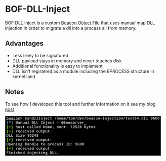 # BOF-DLL-Inject
BOF DLL Inject is a custom [Beacon Object File](https://www.cobaltstrike.com/help-beacon-object-files) that uses manual map 
DLL injection in order to migrate a dll into a process all from memory. 

## Advantages
- Less likely to be signatured
- DLL payload stays in memory and never touches disk
- Additional functionality is easy to implement
- DLL isn't registered as a module including the EPROCESS structure in kernel land

## Notes
To see how I developed this tool and further information on it see my blog [post](https://x64sec.sh/custom-dll-injection-with-cobalt-strike/)

![Cobalt Strike BOF Executing](cobalt-strike-mandll.png "Cobalt Strike mandll")